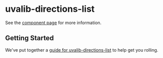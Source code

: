 # uvalib-directions-list

See the [component page](http://uvalib-components.github.io/uvalib-directions-list) for more information.

## Getting Started

We've put together a [guide for uvalib-directions-list](http://www.polymer-project.org/docs/start/reusableelements.html) to help get you rolling.
